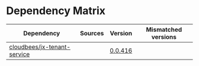 # Dependency Matrix

Dependency | Sources | Version | Mismatched versions
---------- | ------- | ------- | -------------------
[cloudbees/jx-tenant-service](https://github.com/cloudbees/jx-tenant-service) |  | [0.0.416](https://github.com/cloudbees/jx-tenant-service/releases/tag/v0.0.416) | 
